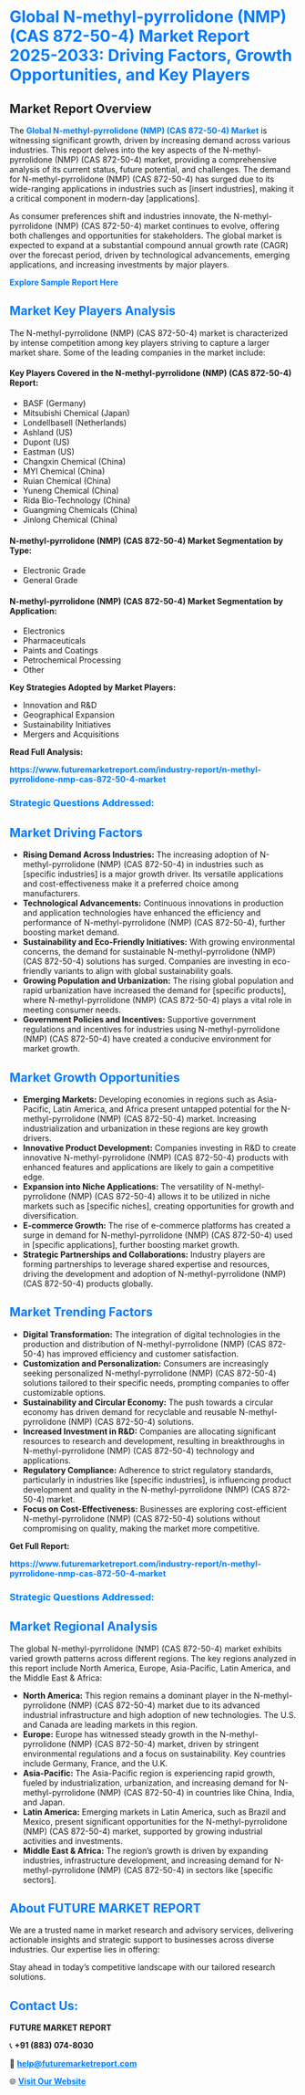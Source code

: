 <h1 style="color: #007BFF;">Global N-methyl-pyrrolidone (NMP) (CAS 872-50-4) Market Report 2025-2033: Driving Factors, Growth Opportunities, and Key Players</h1>

<section id="overview">
<h2>Market Report Overview</h2>
<p>The <a href="https://www.futuremarketreport.com/industry-report/n-methyl-pyrrolidone-nmp-cas-872-50-4-market" style="color: #007BFF; text-decoration: none;"><strong>Global N-methyl-pyrrolidone (NMP) (CAS 872-50-4) Market</strong></a> is witnessing significant growth, driven by increasing demand across various industries. This report delves into the key aspects of the N-methyl-pyrrolidone (NMP) (CAS 872-50-4) market, providing a comprehensive analysis of its current status, future potential, and challenges. The demand for N-methyl-pyrrolidone (NMP) (CAS 872-50-4) has surged due to its wide-ranging applications in industries such as [insert industries], making it a critical component in modern-day [applications].</p>
<p>As consumer preferences shift and industries innovate, the N-methyl-pyrrolidone (NMP) (CAS 872-50-4) market continues to evolve, offering both challenges and opportunities for stakeholders. The global market is expected to expand at a substantial compound annual growth rate (CAGR) over the forecast period, driven by technological advancements, emerging applications, and increasing investments by major players.</p>
</section>

<section id="overview">
<p><a href="https://www.futuremarketreport.com/request-sample/reportId=87391" style="color: #007BFF; text-decoration: none;"><strong>Explore Sample Report Here</strong></a></p>
</section>

<section id="key-players">
<h2 style="color: #007BFF;">Market Key Players Analysis</h2>
<p>The N-methyl-pyrrolidone (NMP) (CAS 872-50-4) market is characterized by intense competition among key players striving to capture a larger market share. Some of the leading companies in the market include:</p>
<h4>Key Players Covered in the N-methyl-pyrrolidone (NMP) (CAS 872-50-4) Report:</h4>
<ul><li>BASF (Germany)</li><li>Mitsubishi Chemical (Japan)</li><li>Londellbasell (Netherlands)</li><li>Ashland (US)</li><li>Dupont (US)</li><li>Eastman (US)</li><li>Changxin Chemical (China)</li><li>MYI Chemical (China)</li><li>Ruian Chemical (China)</li><li>Yuneng Chemical (China)</li><li>Rida Bio-Technology (China)</li><li>Guangming Chemicals (China)</li><li>Jinlong Chemical (China)</li></ul>
<h4>N-methyl-pyrrolidone (NMP) (CAS 872-50-4) Market Segmentation by Type:</h4>
<ul><li>Electronic Grade</li><li>General Grade</li></ul>

<h4>N-methyl-pyrrolidone (NMP) (CAS 872-50-4) Market Segmentation by Application:</h4>
<ul><li>Electronics</li><li>Pharmaceuticals</li><li>Paints and Coatings</li><li>Petrochemical Processing</li><li>Other</li></ul>
<p><strong>Key Strategies Adopted by Market Players:</strong></p>
<ul>
<li>Innovation and R&D</li>
<li>Geographical Expansion</li>
<li>Sustainability Initiatives</li>
<li>Mergers and Acquisitions</li>
</ul>
</section>

<section>
<p><strong>Read Full Analysis: </strong></p><a href="https://www.futuremarketreport.com/industry-report/n-methyl-pyrrolidone-nmp-cas-872-50-4-market" style="color: #007BFF; text-decoration: none;"><strong>https://www.futuremarketreport.com/industry-report/n-methyl-pyrrolidone-nmp-cas-872-50-4-market</strong></a>
<h3 style="color: #007BFF;">Strategic Questions Addressed:</h3>
</section>

<section id="driving-factors">
<h2 style="color: #007BFF;">Market Driving Factors</h2>
<ul>
<li><strong>Rising Demand Across Industries:</strong> The increasing adoption of N-methyl-pyrrolidone (NMP) (CAS 872-50-4) in industries such as [specific industries] is a major growth driver. Its versatile applications and cost-effectiveness make it a preferred choice among manufacturers.</li>
<li><strong>Technological Advancements:</strong> Continuous innovations in production and application technologies have enhanced the efficiency and performance of N-methyl-pyrrolidone (NMP) (CAS 872-50-4), further boosting market demand.</li>
<li><strong>Sustainability and Eco-Friendly Initiatives:</strong> With growing environmental concerns, the demand for sustainable N-methyl-pyrrolidone (NMP) (CAS 872-50-4) solutions has surged. Companies are investing in eco-friendly variants to align with global sustainability goals.</li>
<li><strong>Growing Population and Urbanization:</strong> The rising global population and rapid urbanization have increased the demand for [specific products], where N-methyl-pyrrolidone (NMP) (CAS 872-50-4) plays a vital role in meeting consumer needs.</li>
<li><strong>Government Policies and Incentives:</strong> Supportive government regulations and incentives for industries using N-methyl-pyrrolidone (NMP) (CAS 872-50-4) have created a conducive environment for market growth.</li>
</ul>
</section>

<section id="growth-opportunities">
<h2 style="color: #007BFF;">Market Growth Opportunities</h2>
<ul>
<li><strong>Emerging Markets:</strong> Developing economies in regions such as Asia-Pacific, Latin America, and Africa present untapped potential for the N-methyl-pyrrolidone (NMP) (CAS 872-50-4) market. Increasing industrialization and urbanization in these regions are key growth drivers.</li>
<li><strong>Innovative Product Development:</strong> Companies investing in R&D to create innovative N-methyl-pyrrolidone (NMP) (CAS 872-50-4) products with enhanced features and applications are likely to gain a competitive edge.</li>
<li><strong>Expansion into Niche Applications:</strong> The versatility of N-methyl-pyrrolidone (NMP) (CAS 872-50-4) allows it to be utilized in niche markets such as [specific niches], creating opportunities for growth and diversification.</li>
<li><strong>E-commerce Growth:</strong> The rise of e-commerce platforms has created a surge in demand for N-methyl-pyrrolidone (NMP) (CAS 872-50-4) used in [specific applications], further boosting market growth.</li>
<li><strong>Strategic Partnerships and Collaborations:</strong> Industry players are forming partnerships to leverage shared expertise and resources, driving the development and adoption of N-methyl-pyrrolidone (NMP) (CAS 872-50-4) products globally.</li>
</ul>
</section>

<section id="trending-factors">
<h2 style="color: #007BFF;">Market Trending Factors</h2>
<ul>
<li><strong>Digital Transformation:</strong> The integration of digital technologies in the production and distribution of N-methyl-pyrrolidone (NMP) (CAS 872-50-4) has improved efficiency and customer satisfaction.</li>
<li><strong>Customization and Personalization:</strong> Consumers are increasingly seeking personalized N-methyl-pyrrolidone (NMP) (CAS 872-50-4) solutions tailored to their specific needs, prompting companies to offer customizable options.</li>
<li><strong>Sustainability and Circular Economy:</strong> The push towards a circular economy has driven demand for recyclable and reusable N-methyl-pyrrolidone (NMP) (CAS 872-50-4) solutions.</li>
<li><strong>Increased Investment in R&D:</strong> Companies are allocating significant resources to research and development, resulting in breakthroughs in N-methyl-pyrrolidone (NMP) (CAS 872-50-4) technology and applications.</li>
<li><strong>Regulatory Compliance:</strong> Adherence to strict regulatory standards, particularly in industries like [specific industries], is influencing product development and quality in the N-methyl-pyrrolidone (NMP) (CAS 872-50-4) market.</li>
<li><strong>Focus on Cost-Effectiveness:</strong> Businesses are exploring cost-efficient N-methyl-pyrrolidone (NMP) (CAS 872-50-4) solutions without compromising on quality, making the market more competitive.</li>
</ul>
</section>

<section>
<p><strong>Get Full Report: </strong></p><a href="https://www.futuremarketreport.com/industry-report/n-methyl-pyrrolidone-nmp-cas-872-50-4-market" style="color: #007BFF; text-decoration: none;"><strong>https://www.futuremarketreport.com/industry-report/n-methyl-pyrrolidone-nmp-cas-872-50-4-market</strong></a>
<h3 style="color: #007BFF;">Strategic Questions Addressed:</h3>
</section>


<section id="regional-analysis">
<h2 style="color: #007BFF;">Market Regional Analysis</h2>
<p>The global N-methyl-pyrrolidone (NMP) (CAS 872-50-4) market exhibits varied growth patterns across different regions. The key regions analyzed in this report include North America, Europe, Asia-Pacific, Latin America, and the Middle East & Africa:</p>
<ul>
<li><strong>North America:</strong> This region remains a dominant player in the N-methyl-pyrrolidone (NMP) (CAS 872-50-4) market due to its advanced industrial infrastructure and high adoption of new technologies. The U.S. and Canada are leading markets in this region.</li>
<li><strong>Europe:</strong> Europe has witnessed steady growth in the N-methyl-pyrrolidone (NMP) (CAS 872-50-4) market, driven by stringent environmental regulations and a focus on sustainability. Key countries include Germany, France, and the U.K.</li>
<li><strong>Asia-Pacific:</strong> The Asia-Pacific region is experiencing rapid growth, fueled by industrialization, urbanization, and increasing demand for N-methyl-pyrrolidone (NMP) (CAS 872-50-4) in countries like China, India, and Japan.</li>
<li><strong>Latin America:</strong> Emerging markets in Latin America, such as Brazil and Mexico, present significant opportunities for the N-methyl-pyrrolidone (NMP) (CAS 872-50-4) market, supported by growing industrial activities and investments.</li>
<li><strong>Middle East & Africa:</strong> The region’s growth is driven by expanding industries, infrastructure development, and increasing demand for N-methyl-pyrrolidone (NMP) (CAS 872-50-4) in sectors like [specific sectors].</li>
</ul>
</section>

<footer>
<h2 style="color: #007BFF;">About FUTURE MARKET REPORT</h2>
<p>We are a trusted name in market research and advisory services, delivering actionable insights and strategic support to businesses across diverse industries. Our expertise lies in offering:</p>

<p>Stay ahead in today’s competitive landscape with our tailored research solutions.</p>

<h2 style="color: #007BFF;">Contact Us:</h2>
<p><strong>FUTURE MARKET REPORT</strong></p>
<p>📞 <strong>+91 (883) 074-8030</strong></p>
<p>📧 <strong><a href="mailto:help@futuremarketreport.com" style="color: #007BFF;">help@futuremarketreport.com</a></strong></p>
<p>🌐 <strong><a href="https://www.futuremarketreport.com/" style="color: #007BFF;">Visit Our Website</a></strong></p>
</footer>
